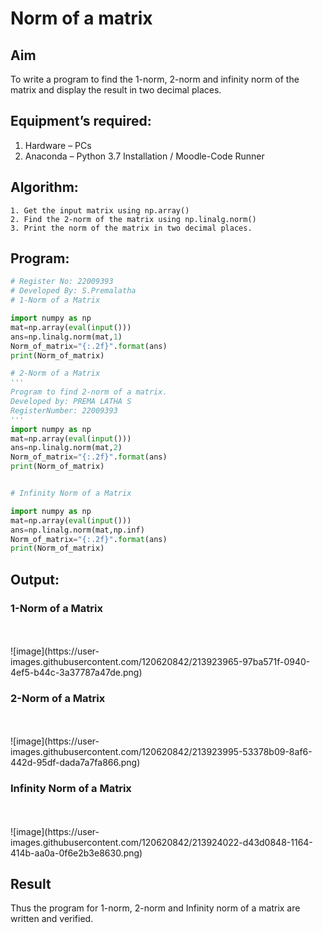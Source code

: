 # Norm of a matrix
## Aim
To write a program to find the 1-norm, 2-norm and infinity norm of the matrix and display the result in two decimal places.
## Equipment’s required:
1.	Hardware – PCs
2.	Anaconda – Python 3.7 Installation / Moodle-Code Runner
## Algorithm:
	1. Get the input matrix using np.array()   
    2. Find the 2-norm of the matrix using np.linalg.norm()
	3. Print the norm of the matrix in two decimal places.
## Program:
```Python
# Register No: 22009393
# Developed By: S.Premalatha
# 1-Norm of a Matrix

import numpy as np
mat=np.array(eval(input()))
ans=np.linalg.norm(mat,1)
Norm_of_matrix="{:.2f}".format(ans)
print(Norm_of_matrix)

# 2-Norm of a Matrix
'''
Program to find 2-norm of a matrix.
Developed by: PREMA LATHA S
RegisterNumber: 22009393
'''
import numpy as np
mat=np.array(eval(input()))
ans=np.linalg.norm(mat,2)
Norm_of_matrix="{:.2f}".format(ans)
print(Norm_of_matrix)


# Infinity Norm of a Matrix

import numpy as np
mat=np.array(eval(input()))
ans=np.linalg.norm(mat,np.inf)
Norm_of_matrix="{:.2f}".format(ans)
print(Norm_of_matrix)

```

## Output:
### 1-Norm of a Matrix
<br>
<br>![image](https://user-images.githubusercontent.com/120620842/213923965-97ba571f-0940-4ef5-b44c-3a37787a47de.png)

<br>

### 2-Norm of a Matrix
<br>
<br>![image](https://user-images.githubusercontent.com/120620842/213923995-53378b09-8af6-442d-95df-dada7a7fa866.png)

<br>

### Infinity Norm of a Matrix
<br>
<br>![image](https://user-images.githubusercontent.com/120620842/213924022-d43d0848-1164-414b-aa0a-0f6e2b3e8630.png)

<br>

## Result
Thus the program for 1-norm, 2-norm and Infinity norm of a matrix are written and verified.
